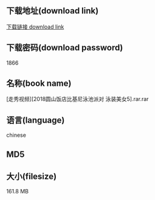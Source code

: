 ## 下载地址(download link)
[下载链接 download link](https://voluble-croquembouche-d321dc.netlify.app/?s=%5B%E8%B5%B0%E7%A7%80%E8%A7%86%E9%A2%91%5D%5B2018%E5%9C%86%E5%B1%B1%E9%A5%AD%E5%BA%97%E6%AF%94%E5%9F%BA%E5%B0%BC%E6%B3%B3%E6%B1%A0%E6%B4%BE%E5%AF%B9+%E6%B3%B3%E8%A3%85%E7%BE%8E%E5%A5%B35%5D.rar)

## 下载密码(download password)
1866

## 名称(book name)
[走秀视频][2018圆山饭店比基尼泳池派对 泳装美女5].rar.rar

## 语言(language)
chinese

## MD5


## 大小(filesize)
161.8 MB
